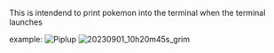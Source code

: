 This is intendend to print pokemon into the terminal when the terminal launches


example:
![Piplup](https://github.com/Turtlemaster13/asciiTerminalPrinter/assets/104543638/a89c0827-50a7-4569-a238-e07106190b15)
![20230901_10h20m45s_grim](https://github.com/Turtlemaster13/asciiTerminalPrinter/assets/104543638/1b53bfcd-ece5-4244-83e0-d2eaff72f8fc)
